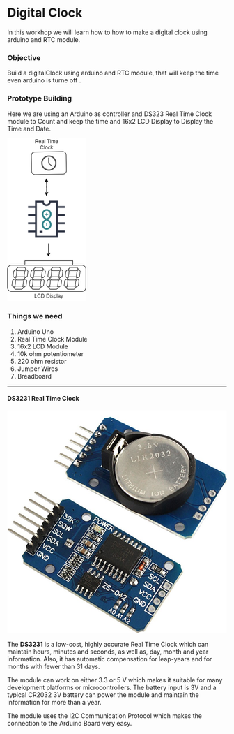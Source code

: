 # Digital Clock

In this workhop we will learn how to how to make a digital clock using arduino and RTC module. 


### Objective 

Build a digitalClock using arduino and RTC module, that will keep the time even arduino is turne off . 


### Prototype Building

Here we are using an Arduino as controller and DS323 Real Time Clock module to Count and keep the time and 16x2 LCD Display to Display the Time and Date. 

![digram](src/images/diagram.png)



### Things we need 

1. Arduino Uno
2. Real Time Clock Module
3. 16x2 LCD Module
4. 10k ohm potentiometer
5. 220 ohm resistor
6. Jumper Wires
7. Breadboard

<hr>

#### DS3231 Real Time Clock

![ds321](src/images/ds.jpeg)

The **DS3231** is a low-cost, highly accurate Real Time Clock which can maintain hours, minutes and seconds, as well as, day, month and year information. Also, it has automatic compensation for leap-years and for months with fewer than 31 days.

The module can work on either 3.3 or 5 V which makes it suitable for many development platforms or microcontrollers. The battery input is 3V and a typical CR2032 3V battery can power the module and maintain the information for more than a year.

The module uses the I2C Communication Protocol which makes the connection to the Arduino Board very easy.

